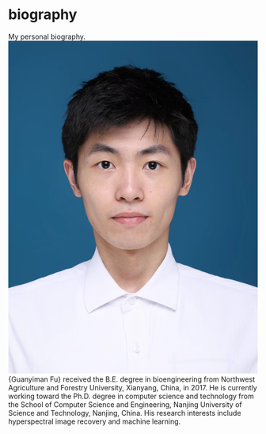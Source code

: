 # biography
My personal biography.
![Alt text](https://raw.githubusercontent.com/lronkitty/biography/main/251666360613_.pic.jpg)
{Guanyiman Fu} received the B.E. degree in bioengineering from Northwest Agriculture and Forestry University, Xianyang, China, in 2017. He is currently working toward the Ph.D. degree in computer science and technology from the School of Computer Science and Engineering, Nanjing University of Science and Technology, Nanjing, China. His research interests include hyperspectral image recovery and machine learning.
